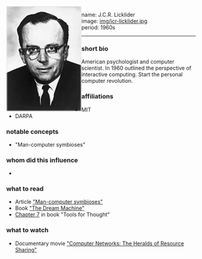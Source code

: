 <img align="left" width="200" src="img/jcr-licklider.jpg">

name: J.C.R. Licklider </br>
image: [img/jcr-licklider.jpg](img/jcr-licklider.jpg) </br>
period: 1960s </br>

-------

### short bio
American psychologist and computer scientist.
In 1960 outlined the perspective of interactive computing.
Start the personal computer revolution.

### affiliations
 - MIT
 - DARPA

### notable concepts
 - "Man-computer symbioses"

### whom did this influence
 -

### what to read
 - Article ["Man-computer symbioses"](https://groups.csail.mit.edu/medg/people/psz/Licklider.html)
 - Book ["The Dream Machine"](https://www.goodreads.com/en/book/show/722412.The_Dream_Machine)
 - [Chapter 7](http://www.rheingold.com/texts/tft/07.html#Chap07) in book "Tools for Thought"

### what to watch
 - Documentary movie ["Computer Networks: The Heralds of Resource Sharing"](https://www.youtube.com/watch?v=GjZ7ktIlSM0)
